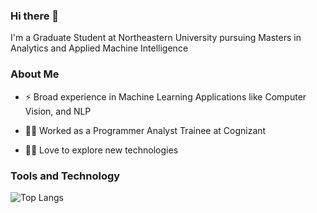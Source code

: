 <h3> Hi there 👋</h3>

<div align="left"> 
  I'm a Graduate Student at Northeastern University pursuing Masters in Analytics and Applied Machine Intelligence<br>
  
<h3> About Me </h3>
  
  - :zap: Broad experience in Machine Learning Applications like Computer Vision, and NLP
  
  - :man_technologist: Worked as a Programmer Analyst Trainee at Cognizant
    
  - :running_man: Love to explore new technologies  
</div>

<h3>Tools and Technology</h3>

![Top Langs](https://github-readme-stats.vercel.app/api/top-langs/?username=HritickGokul&layout=compact)
